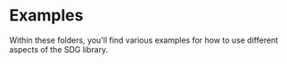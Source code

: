 # Examples

Within these folders, you'll find various examples for how to use different aspects of the SDG library.
